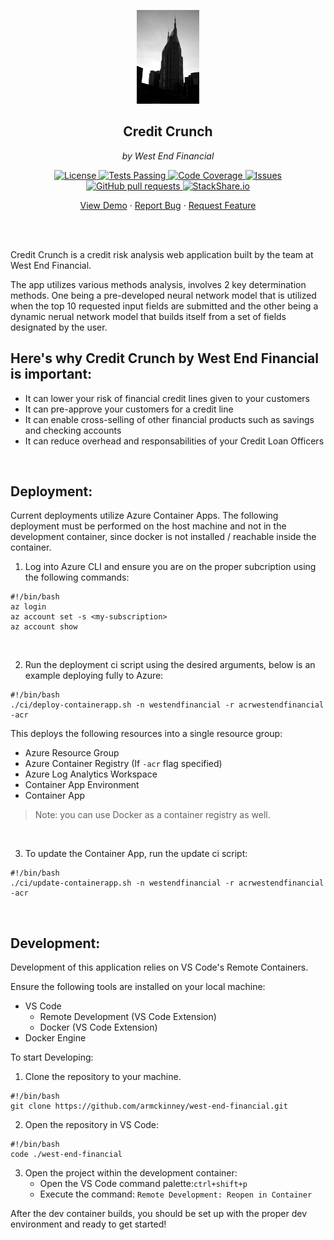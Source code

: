 <!-- header -->
<div align="center">
    <p>
    <!-- Header -->
        <img width="100px" src="app/static/images/About_us.jpg"  alt="west-end-financial" />
        <h2>Credit Crunch</h2>
        <p><i>by West End Financial</i></p>
    </p>
    <p>
    <!-- Shields -->
        <a href="https://github.com/armckinney/west-end-financial/LICENSE">
            <img alt="License" src="https://img.shields.io/github/license/armckinney/west-end-financial.svg" />
        </a>
        <a href="https://github.com/armckinney/west-end-financial/actions">
            <img alt="Tests Passing" src="https://github.com/armckinney/west-end-financial/workflows/CI/badge.svg" />
        </a>
        <a href="https://codecov.io/gh/armckinney/west-end-financial">
            <img alt="Code Coverage" src="https://codecov.io/gh/armckinney/west-end-financial/branch/master/graph/badge.svg" />
        </a>
        <a href="https://github.com/armckinney/west-end-financial/issues">
            <img alt="Issues" src="https://img.shields.io/github/issues/armckinney/west-end-financial" />
        </a>
        <a href="https://github.com/armckinney/west-end-financial/pulls">
            <img alt="GitHub pull requests" src="https://img.shields.io/github/issues-pr/armckinney/west-end-financial" />
        </a>
        <a href="https://stackshare.io/armck/west-end-financial">
            <img alt="StackShare.io" src="http://img.shields.io/badge/tech-stack-0690fa.svg?label=StackShare.io">
        </a>
    </p>
    <p>
    <!-- Links -->
        <a href="https://ca-westendfinancial-prod.ashymoss-cd1cd23a.eastus.azurecontainerapps.io" target="_blank">View Demo</a>
        ·
        <a href="https://github.com/armckinney/west-end-financial/issues/new/choose">Report Bug</a>
        ·
        <a href="https://github.com/armckinney/west-end-financial/issues/new/choose">Request Feature</a>
    </p>
</div>
<br>
<br>

<!-- Description -->
Credit Crunch is a credit risk analysis web application built by the team at West End Financial.

The app utilizes various methods analysis, involves 2 key determination methods. One being a pre-developed neural network model that is utilized when the top 10 requested input fields are submitted and the other being a dynamic nerual network model that builds itself from a set of fields designated by the user.

## Here's why Credit Crunch by West End Financial is important:
* It can lower your risk of financial credit lines given to your customers
* It can pre-approve your customers for a credit line
* It can enable cross-selling of other financial products such as savings and checking accounts
* It can reduce overhead and responsabilities of your Credit Loan Officers

</br>

## Deployment:
Current deployments utilize Azure Container Apps. The following deployment must be performed on the host machine and not in the development container, since docker is not installed / reachable inside the container.
1. Log into Azure CLI and ensure you are on the proper subcription using the following commands:
```
#!/bin/bash
az login
az account set -s <my-subscription>
az account show
```

</br>

2. Run the deployment ci script using the desired arguments, below is an example deploying fully to Azure:
```
#!/bin/bash
./ci/deploy-containerapp.sh -n westendfinancial -r acrwestendfinancial -acr
```

This deploys the following resources into a single resource group:
- Azure Resource Group
- Azure Container Registry (If `-acr` flag specified)
- Azure Log Analytics Workspace
- Container App Environment
- Container App

> Note: you can use Docker as a container registry as well.

</br>

3. To update the Container App, run the update ci script:
```
#!/bin/bash
./ci/update-containerapp.sh -n westendfinancial -r acrwestendfinancial -acr
```

</br>

## Development:
Development of this application relies on VS Code's Remote Containers.

Ensure the following tools are installed on your local machine:
- VS Code
    - Remote Development (VS Code Extension)
    - Docker (VS Code Extension)
- Docker Engine

To start Developing:
1. Clone the repository to your machine.
```
#!/bin/bash
git clone https://github.com/armckinney/west-end-financial.git
```

2. Open the repository in VS Code:
```
#!/bin/bash
code ./west-end-financial
```

3. Open the project within the development container:
    - Open the VS Code command palette:`ctrl+shift+p`
    - Execute the command: `Remote Development: Reopen in Container`

After the dev container builds, you should be set up with the proper dev environment and ready to get started! 
